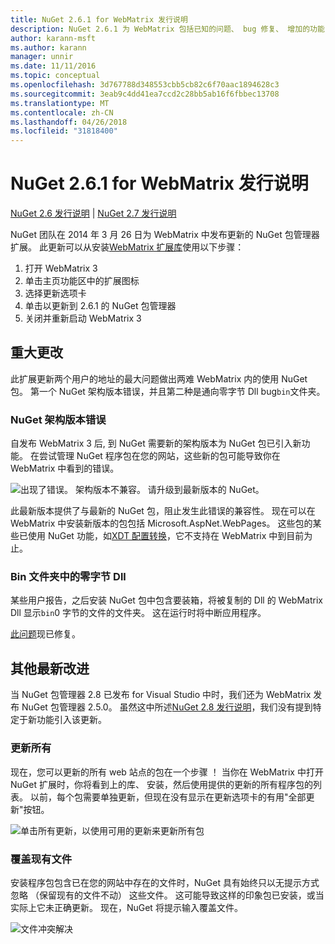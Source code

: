 ```yaml
---
title: NuGet 2.6.1 for WebMatrix 发行说明
description: NuGet 2.6.1 为 WebMatrix 包括已知的问题、 bug 修复、 增加的功能，以及 DCRs 的发行说明。
author: karann-msft
ms.author: karann
manager: unnir
ms.date: 11/11/2016
ms.topic: conceptual
ms.openlocfilehash: 3d767788d348553cbb5cb82c6f70aac1894628c3
ms.sourcegitcommit: 3eab9c4dd41ea7ccd2c28bb5ab16f6fbbec13708
ms.translationtype: MT
ms.contentlocale: zh-CN
ms.lasthandoff: 04/26/2018
ms.locfileid: "31818400"
---
```

# <a name="nuget-261-for-webmatrix-release-notes"></a>NuGet 2.6.1 for WebMatrix 发行说明

[NuGet 2.6 发行说明](../release-notes/nuget-2.6.md) | [NuGet 2.7 发行说明](../release-notes/nuget-2.7.md)

NuGet 团队在 2014 年 3 月 26 日为 WebMatrix 中发布更新的 NuGet 包管理器扩展。  此更新可以从安装[WebMatrix 扩展库](https://blogs.iis.net/webmatrix/retiring-the-webmatrix-extensions-gallery)使用以下步骤：

1. 打开 WebMatrix 3
1. 单击主页功能区中的扩展图标
1. 选择更新选项卡
1. 单击以更新到 2.6.1 的 NuGet 包管理器
1. 关闭并重新启动 WebMatrix 3

## <a name="notable-changes"></a>重大更改

此扩展更新两个用户的地址的最大问题做出两难 WebMatrix 内的使用 NuGet 包。  第一个 NuGet 架构版本错误，并且第二种是通向零字节 Dll bug`bin`文件夹。

### <a name="nuget-schema-version-error"></a>NuGet 架构版本错误

自发布 WebMatrix 3 后, 到 NuGet 需要新的架构版本为 NuGet 包已引入新功能。  在尝试管理 NuGet 程序包在您的网站，这些新的包可能导致你在 WebMatrix 中看到的错误。

![出现了错误。 架构版本不兼容。 请升级到最新版本的 NuGet。](./media/NuGet-2.8/webmatrix-schema-version.png)

此最新版本提供了与最新的 NuGet 包，阻止发生此错误的兼容性。 现在可以在 WebMatrix 中安装新版本的包包括 Microsoft.AspNet.WebPages。  这些包的某些已使用 NuGet 功能，如[XDT 配置转换](../release-notes/nuget-2.6.md#xdt)，它不支持在 WebMatrix 中到目前为止。

### <a name="zero-byte-dlls-in-bin-folder"></a>Bin 文件夹中的零字节 Dll

某些用户报告，之后安装 NuGet 包中包含要装箱，将被复制的 Dll 的 WebMatrix Dll 显示`bin`0 字节的文件的文件夹。  这在运行时将中断应用程序。

[此问题](https://nuget.codeplex.com/workitem/4060)现已修复。

## <a name="other-recent-improvements"></a>其他最新改进

当 NuGet 包管理器 2.8 已发布 for Visual Studio 中时，我们还为 WebMatrix 发布 NuGet 包管理器 2.5.0。  虽然这中所述[NuGet 2.8 发行说明](../release-notes/nuget-2.8.md#webmatrix-nuget-client-updates)，我们没有提到特定于新功能引入该更新。

### <a name="update-all"></a>更新所有

现在，您可以更新的所有 web 站点的包在一个步骤 ！  当你在 WebMatrix 中打开 NuGet 扩展时，你将看到上的库、 安装，然后使用提供的更新的所有程序包的列表。  以前，每个包需要单独更新，但现在没有显示在更新选项卡的有用"全部更新"按钮。

![单击所有更新，以使用可用的更新来更新所有包](./media/NuGet-2.8/webmatrix-update-all.png)

### <a name="overwrite-existing-files"></a>覆盖现有文件

安装程序包包含已在您的网站中存在的文件时，NuGet 具有始终只以无提示方式忽略 （保留现有的文件不动） 这些文件。  这可能导致这样的印象包已安装，或当实际上它未正确更新。  现在，NuGet 将提示输入覆盖文件。

![文件冲突解决](./media/NuGet-2.8/webmatrix-overwrite-file.png)
